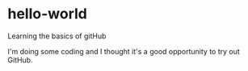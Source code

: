 # hello-world
Learning the basics of gitHub

I'm doing some coding and I thought it's a good opportunity to try out GitHub.
